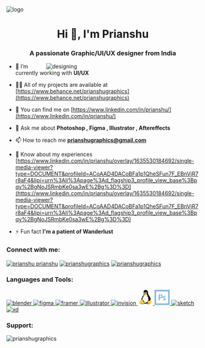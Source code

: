 ![logo](https://github.com/prianshugraphics/prianshugraphics/blob/main/gif_1_03_x3_grey.gif)
<h1 align="center">Hi 👋, I'm Prianshu</h1>
<h3 align="center">A passionate Graphic/UI/UX designer from India</h3>
<img align="right" alt="designing" width="400" src="https://miro.medium.com/v2/resize:fit:1400/1*pMcr7T1bXh_adr_-4ve7Tw.gif">

- 🌱 I’m currently working with **UI/UX**

- 👨‍💻 All of my projects are available at [https://www.behance.net/prianshugraphics](https://www.behance.net/prianshugraphics)

- 📝 You can find me on [https://www.linkedin.com/in/prianshu/](https://www.linkedin.com/in/prianshu/)

- 💬 Ask me about **Photoshop , Figma , Illustrator , Aftereffects**

- 📫 How to reach me **prianshugraphics@gmail.com**

- 📄 Know about my experiences [https://www.linkedin.com/in/prianshu/overlay/1635530184692/single-media-viewer?type=DOCUMENT&profileId=ACoAAD4DACoBFa1p1QheSFun7F_EBnVjR7r8aF4&lipi=urn%3Ali%3Apage%3Ad_flagship3_profile_view_base%3Bpqy%2BgNoJSRmbKe0sa3wE%2Bg%3D%3D](https://www.linkedin.com/in/prianshu/overlay/1635530184692/single-media-viewer?type=DOCUMENT&profileId=ACoAAD4DACoBFa1p1QheSFun7F_EBnVjR7r8aF4&lipi=urn%3Ali%3Apage%3Ad_flagship3_profile_view_base%3Bpqy%2BgNoJSRmbKe0sa3wE%2Bg%3D%3D)

- ⚡ Fun fact **I'm a patient of Wanderlust**

<h3 align="left">Connect with me:</h3>
<p align="left">
<a href="https://linkedin.com/in/prianshu prianshu" target="blank"><img align="center" src="https://raw.githubusercontent.com/rahuldkjain/github-profile-readme-generator/master/src/images/icons/Social/linked-in-alt.svg" alt="prianshu prianshu" height="30" width="40" /></a>
<a href="https://instagram.com/prianshugraphics" target="blank"><img align="center" src="https://raw.githubusercontent.com/rahuldkjain/github-profile-readme-generator/master/src/images/icons/Social/instagram.svg" alt="prianshugraphics" height="30" width="40" /></a>
<a href="https://www.behance.net/prianshugraphics" target="blank"><img align="center" src="https://raw.githubusercontent.com/rahuldkjain/github-profile-readme-generator/master/src/images/icons/Social/behance.svg" alt="prianshugraphics" height="30" width="40" /></a>
</p>

<h3 align="left">Languages and Tools:</h3>
<p align="left"> <a href="https://www.blender.org/" target="_blank" rel="noreferrer"> <img src="https://download.blender.org/branding/community/blender_community_badge_white.svg" alt="blender" width="40" height="40"/> </a> <a href="https://www.figma.com/" target="_blank" rel="noreferrer"> <img src="https://www.vectorlogo.zone/logos/figma/figma-icon.svg" alt="figma" width="40" height="40"/> </a> <a href="https://www.framer.com/" target="_blank" rel="noreferrer"> <img src="https://www.vectorlogo.zone/logos/framer/framer-icon.svg" alt="framer" width="40" height="40"/> </a> <a href="https://www.adobe.com/in/products/illustrator.html" target="_blank" rel="noreferrer"> <img src="https://www.vectorlogo.zone/logos/adobe_illustrator/adobe_illustrator-icon.svg" alt="illustrator" width="40" height="40"/> </a> <a href="https://www.invisionapp.com/" target="_blank" rel="noreferrer"> <img src="https://www.vectorlogo.zone/logos/invisionapp/invisionapp-icon.svg" alt="invision" width="40" height="40"/> </a> <a href="https://www.linux.org/" target="_blank" rel="noreferrer"> <img src="https://raw.githubusercontent.com/devicons/devicon/master/icons/linux/linux-original.svg" alt="linux" width="40" height="40"/> </a> <a href="https://www.photoshop.com/en" target="_blank" rel="noreferrer"> <img src="https://raw.githubusercontent.com/devicons/devicon/master/icons/photoshop/photoshop-line.svg" alt="photoshop" width="40" height="40"/> </a> <a href="https://www.sketch.com/" target="_blank" rel="noreferrer"> <img src="https://www.vectorlogo.zone/logos/sketchapp/sketchapp-icon.svg" alt="sketch" width="40" height="40"/> </a> <a href="https://www.adobe.com/products/xd.html" target="_blank" rel="noreferrer"> <img src="https://cdn.worldvectorlogo.com/logos/adobe-xd.svg" alt="xd" width="40" height="40"/> </a> </p>

<h3 align="left">Support:</h3>
<p><a href="https://ko-fi.com/prianshugraphics"> <img align="left" src="https://cdn.ko-fi.com/cdn/kofi3.png?v=3" height="50" width="210" alt="prianshugraphics" /></a></p><br><br>
